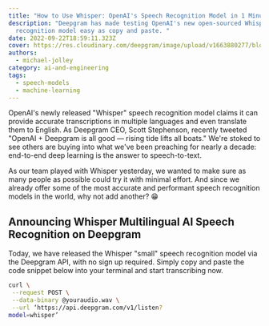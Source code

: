 ```yaml
---
title: "How to Use Whisper: OpenAI's Speech Recognition Model in 1 Minute"
description: "Deepgram has made testing OpenAI's new open-sourced Whisper speech
  recognition model easy as copy and paste. "
date: 2022-09-22T18:59:11.323Z
cover: https://res.cloudinary.com/deepgram/image/upload/v1663880277/blog/how-to-use-whisper-openais-speech-recognition-model-in-1-minute/2209-How-to-Use-Whisper-blog_2x_qb1eah.jpg
authors:
  - michael-jolley
category: ai-and-engineering
tags:
  - speech-models
  - machine-learning
---
```

OpenAI's newly released "Whisper" speech recognition model claims it can provide accurate transcriptions in multiple languages and even translate them to English. As Deepgram CEO, Scott Stephenson, recently tweeted "OpenAI + Deepgram is all good — rising tide lifts all boats." We're stoked to see others are buying into what we've been preaching for nearly a decade: end-to-end deep learning is the answer to speech-to-text.

As our team played with Whisper yesterday, we wanted to make sure as many people as possible could try it with minimal effort. And since we already offer some of the most accurate and performant speech recognition models in the world, why not add another? 😁

## Announcing Whisper Multilingual AI Speech Recognition on Deepgram

Today, we have released the Whisper "small" speech recognition model via the Deepgram API, with no sign up required. Simply copy and paste the code snippet below into your terminal and start transcribing now.

```bash
curl \
 --request POST \
 --data-binary @youraudio.wav \
 --url ‘https://api.deepgram.com/v1/listen?
model=whisper’
```